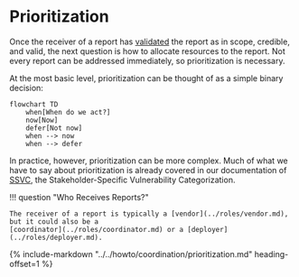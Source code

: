 # Prioritization

Once the receiver of a report has [validated](validation.md) the report
as in scope, credible, and valid, the next question is how to allocate resources to the report.
Not every report can be addressed immediately, so prioritization is necessary.

At the most basic level, prioritization can be thought of as a simple binary decision:

```mermaid
flowchart TD
    when[When do we act?]
    now[Now]
    defer[Not now]
    when --> now
    when --> defer
```

In practice, however, prioritization can be more complex.
Much of what we have to say about prioritization is already covered in our
documentation of [SSVC](https://certcc.github.io/SSVC), the Stakeholder-Specific Vulnerability Categorization.


!!! question "Who Receives Reports?"

    The receiver of a report is typically a [vendor](../roles/vendor.md), but it could also be a
    [coordinator](../roles/coordinator.md) or a [deployer](../roles/deployer.md).

{% include-markdown "../../howto/coordination/prioritization.md" heading-offset=1 %}
